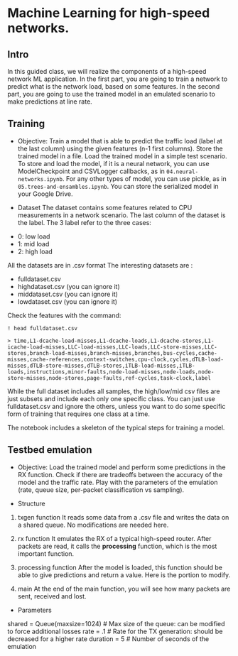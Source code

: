 # Machine Learning for high-speed networks.


## Intro

In this guided class, we will realize the components of a high-speed network ML application.
In the first part, you are going to train a network to predict what is the network load, based on some features.
In the second part, you are going to use the trained model in an emulated scenario to make predictions at line rate.

## Training

* Objective: Train a model that is able to predict the traffic load (label at the last column) using the given features (n-1 first columns).
Store the trained model in a file. Load the trained model in a simple test scenario. To store and load the model, if it is a neural network, you can use ModelCheckpoint and CSVLogger callbacks, as in `04.neural-networks.ipynb`. For any other types of model, you can use pickle, as in `05.trees-and-ensambles.ipynb`. You can store the serialized model in your Google Drive.

* Dataset
The dataset contains some features related to CPU measurements in a network scenario.
The last column of the dataset is the label. The 3 label refer to the three cases:
- 0: low load
- 1: mid load
- 2: high load


All the datasets are in .csv format
The interesting datasets are :
- fulldataset.csv
- highdataset.csv (you can ignore it)
- middataset.csv (you can ignore it)
- lowdataset.csv (you can ignore it)

Check the features with the command:

``` 
! head fulldataset.csv

> time,L1-dcache-load-misses,L1-dcache-loads,L1-dcache-stores,L1-icache-load-misses,LLC-load-misses,LLC-loads,LLC-store-misses,LLC-stores,branch-load-misses,branch-misses,branches,bus-cycles,cache-misses,cache-references,context-switches,cpu-clock,cycles,dTLB-load-misses,dTLB-store-misses,dTLB-stores,iTLB-load-misses,iTLB-loads,instructions,minor-faults,node-load-misses,node-loads,node-store-misses,node-stores,page-faults,ref-cycles,task-clock,label

```
While the full dataset includes all samples, the high/low/mid csv files are just subsets and include each only one specific class. You can just use fulldataset.csv and ignore the others, unless you want to do some specific form of training that requires one class at a time.

The notebook includes a skeleton of the typical steps for training a model.


## Testbed emulation

* Objective: Load the trained model and perform some predictions in the RX function. 
Check if there are tradeoffs between the accuracy of the model and the traffic rate.
Play with the parameters of the emulation (rate, queue size, per-packet classification vs sampling).

* Structure

1) txgen function
It reads some data from a .csv file and writes the data on a shared queue. No modifications are needed here.

2) rx function
It emulates the RX of a typical high-speed router. After packets are read, it calls the **processing** function, which is the most important function.

3) processing function
After the model is loaded, this function should be able to give predictions and return a value.
Here is the portion to modify.

4) main
At the end of the main function, you will see how many packets are sent, received and lost.

* Parameters

shared = Queue(maxsize=1024)   # Max size of the queue: can be modified to force additional losses
rate = .1 # Rate for the TX generation: should be decreased for a higher rate 
duration = 5 # Number of seconds of the emulation


